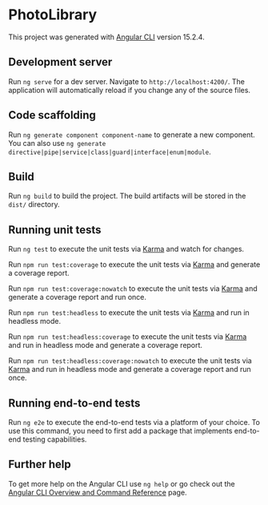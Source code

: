 # PhotoLibrary

This project was generated with [Angular CLI](https://github.com/angular/angular-cli) version 15.2.4.

## Development server

Run `ng serve` for a dev server. Navigate to `http://localhost:4200/`. The application will automatically reload if you change any of the source files.

## Code scaffolding

Run `ng generate component component-name` to generate a new component. You can also use `ng generate directive|pipe|service|class|guard|interface|enum|module`.

## Build

Run `ng build` to build the project. The build artifacts will be stored in the `dist/` directory.

## Running unit tests

Run `ng test` to execute the unit tests via [Karma](https://karma-runner.github.io) and watch for changes.

Run `npm run test:coverage` to execute the unit tests via [Karma](https://karma-runner.github.io) and generate a coverage report.

Run `npm run test:coverage:nowatch` to execute the unit tests via [Karma](https://karma-runner.github.io) and generate a coverage report and run once.

Run `npm run test:headless` to execute the unit tests via [Karma](https://karma-runner.github.io) and run in headless mode.

Run `npm run test:headless:coverage` to execute the unit tests via [Karma](https://karma-runner.github.io) and run in headless mode and generate a coverage report.

Run `npm run test:headless:coverage:nowatch` to execute the unit tests via [Karma](https://karma-runner.github.io) and run in headless mode and generate a coverage report and run once.

## Running end-to-end tests

Run `ng e2e` to execute the end-to-end tests via a platform of your choice. To use this command, you need to first add a package that implements end-to-end testing capabilities.

## Further help

To get more help on the Angular CLI use `ng help` or go check out the [Angular CLI Overview and Command Reference](https://angular.io/cli) page.
